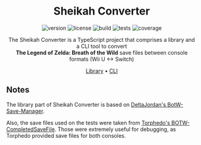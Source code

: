 <div align="center">

# Sheikah Converter

![version](https://img.shields.io/github/package-json/v/ametis70/sheikah-converter?style=flat-square&filename=packages/lib/package.json)
![license](https://img.shields.io/github/license/ametis70/sheikah-converter?style=flat-square)
![build](https://img.shields.io/github/actions/workflow/status/ametis70/sheikah-converter/main.yml?branch=main&style=flat-square)
![tests](https://img.shields.io/endpoint?style=flat-square&url=https://gist.githubusercontent.com/ametis70/1e9d8b2af65d638f46cae48dbf282807/raw/f6ea31f4fad533724e887355ddd92c1011fce453/sheikah-converter-junit-tests.json)
![coverage](https://img.shields.io/endpoint?style=flat-square&url=https://gist.githubusercontent.com/ametis70/1e9d8b2af65d638f46cae48dbf282807/raw/f6ea31f4fad533724e887355ddd92c1011fce453/sheikah-converter-cobertura-coverage.json)

The Sheikah Converter is a TypeScript project that comprises a library and a CLI tool to convert<br />
**The Legend of Zelda: Breath of the Wild** save files between console formats (Wii U <-> Switch)

[Library](https://github.com/ametis70/sheikah-converter/tree/main/packages/lib#readme) •
[CLI](https://github.com/ametis70/sheikah-converter/tree/main/packages/cli#readme)

</div>

## Notes

The library part of Sheikah Converter is based on [DeltaJordan's BotW-Save-Manager](https://github.com/DeltaJordan/BotW-Save-Manager).

Also, the save files used on the tests were taken from [Torphedo's BOTW-CompletedSaveFile](https://github.com/Torphedo/BOTW-CompletedSaveFile). Those were extremely useful for debugging, as Torphedo provided save files for both consoles.
